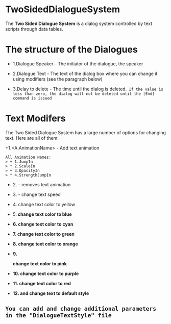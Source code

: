 # TwoSidedDialogueSystem

The **Two Sided Dialogue System** is a dialog system controlled by text scripts through data tables.

# The structure of the Dialogues
+ 1.Dialogue Speaker - The initiator of the dialogue, the speaker
* 2.Dialogue Text - The text of the dialog box where you can change it using modifiers (see the paragraph below)
+ 3.Delay to delete - The time until the dialog is deleted.` If the value is less than zero, the dialog will not be deleted until the [End] command is issued`

# Text Modifers
The Two Sided Dialogue System has a large number of options for changing text. Here are all of them:

+1.<A.AnimationName> - Add text animation
```
All Animation Names:
> + 1.JumpIn
> * 2.ScaleIn
> + 3.OpacityIn
> * 4.StrengthJumpIn
```
+ 2.<Static> - removes text animation
* 3.<Speed number> - change text speed
+ 4.<y> change text color to yellow
* 5.<b> change text color to blue
+ 6.<c> change text color to cyan
* 7.<g> change text color to green
+ 8.<o> change text color to orange
* 9.<p> change text color to pink
+ 10.<v> change text color to purple
* 11.<r> change text color to red
+ 12.<Default> and <def> change text to default style

## `You can add and change additional parameters in the "DialogueTextStyle" file`

